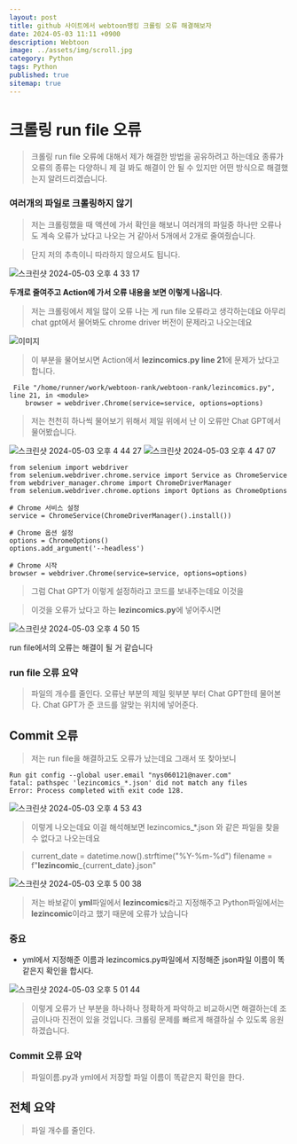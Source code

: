 ```yaml
---
layout: post
title: github 사이트에서 webtoon랭킹 크롤링 오류 해결해보자
date: 2024-05-03 11:11 +0900
description: Webtoon
image: ../assets/img/scroll.jpg
category: Python
tags: Python
published: true
sitemap: true
---
```


# 크롤링 run file 오류

> 크롤링 run file 오류에 대해서 제가 해결한 방법을 공유하려고 하는데요
> 종류가 오류의 종류는 다양하니 제 걸 봐도 해결이 안 될 수 있지만 어떤 방식으로 해결했는지 알려드리겠습니다.

### 여러개의 파일로 크롤링하지 않기

> 저는 크롤링했을 때 액션에 가서 확인을 해보니 여러개의 파일중 하나만 오류나도 계속 오류가 났다고 나오는 거 같아서 5개에서 2개로 줄여줬습니다.

> 단지 저의 추측이니 따라하지 않으셔도 됩니다.

![스크린샷 2024-05-03 오후 4 33 17](https://github.com/skadbstj12/class2024/assets/163810643/c5856b17-a9de-4d0c-a13e-268c003de985)

**두개로 줄여주고 Action에 가서 오류 내용을 보면 이렇게 나옵니다**.

> 저는 크롤링에서 제일 많이 오류 나는 게 run file 오류라고 생각하는데요
>아무리 chat gpt에서 물어봐도 chrome driver 버전이 문제라고 나오는데요

![이미지](https://github.com/skadbstj12/class2024/assets/163810643/77f0c18f-9569-40ef-b6dd-afda8c3c2d95)


> 이 부분을 물어보시면 Action에서 **lezincomics.py line 21**에 문제가 났다고 합니다.
````
 File "/home/runner/work/webtoon-rank/webtoon-rank/lezincomics.py", line 21, in <module>
    browser = webdriver.Chrome(service=service, options=options)
````

> 저는 천천히 하나씩 물어보기 위해서 제일 위에서 난 이 오류만 Chat GPT에서 물어봤습니다.

![스크린샷 2024-05-03 오후 4 44 27](https://github.com/skadbstj12/class2024/assets/163810643/c339b396-c99b-4fe8-ae69-f6ae48c44758)
![스크린샷 2024-05-03 오후 4 47 07](https://github.com/skadbstj12/class2024/assets/163810643/0805a3fd-79cb-470a-92e0-02171fcc5133)

````
from selenium import webdriver
from selenium.webdriver.chrome.service import Service as ChromeService
from webdriver_manager.chrome import ChromeDriverManager
from selenium.webdriver.chrome.options import Options as ChromeOptions

# Chrome 서비스 설정
service = ChromeService(ChromeDriverManager().install())

# Chrome 옵션 설정
options = ChromeOptions()
options.add_argument('--headless')

# Chrome 시작
browser = webdriver.Chrome(service=service, options=options)
````

> 그럼 Chat GPT가 이렇게 설정하라고 코드를 보내주는데요 이것을

> 이것을 오류가 났다고 하는 **lezincomics.py**에 넣어주시면

![스크린샷 2024-05-03 오후 4 50 15](https://github.com/skadbstj12/class2024/assets/163810643/b39e5944-46f4-4581-a693-3b7d00421fec)

run file에서의 오류는 해결이 될 거 같습니다

### run file 오류 요약

> 파일의 개수를 줄인다.
> 오류난 부분의 제일 윗부분 부터 Chat GPT한테 물어본다.
> Chat GPT가 준 코드를 알맞는 위치에 넣어준다.


## Commit 오류

> 저는 run file을 해결하고도 오류가 났는데요 그래서 또 찾아보니

````
Run git config --global user.email "nys060121@naver.com"
fatal: pathspec 'lezincomics_*.json' did not match any files
Error: Process completed with exit code 128.
````

![스크린샷 2024-05-03 오후 4 53 43](https://github.com/skadbstj12/class2024/assets/163810643/134915c6-9be1-4935-851d-3d72ca6c9aeb)

> 이렇게 나오는데요 이걸 해석해보면 lezincomics_*.json 와 같은 파일을 찾을 수 없다고 나오는데요

> current_date = datetime.now().strftime("%Y-%m-%d")
> filename = f"**lezincomic**_{current_date}.json"


![스크린샷 2024-05-03 오후 5 00 38](https://github.com/skadbstj12/class2024/assets/163810643/622ba598-e1a7-4a19-8884-020697170269)

> 저는 바보같이 **yml**파일에서 **lezincomics**라고 지정해주고
> Python파일에서는 **lezincomic**이라고 했기 때문에 오류가 났습니다


### 중요
- yml에서 지정해준 이름과 lezincomics.py파일에서 지정해준 json파일 이름이 똑같은지 확인을 합시다.

![스크린샷 2024-05-03 오후 5 01 44](https://github.com/skadbstj12/class2024/assets/163810643/eb29eb10-28cc-4828-9083-d1605742d4d3)

> 이렇게 오류가 난 부분을 하나하나 정확하게 파악하고 비교하시면 해결하는데 조금이나마 진전이 있을 것입니다.
> 크롤링 문제를 빠르게 해결하실 수 있도록 응원하겠습니다.


### Commit 오류 요약

> 파일이름.py과 yml에서 저장할 파일 이름이 똑같은지 확인을 한다.

## 전체 요약
> 파일 개수를 줄인다.
> 




